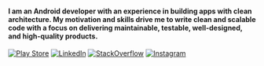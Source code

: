 <h4>I am an Android developer with an experience in building apps with clean architecture. My motivation and skills drive me to write clean and scalable code with a focus on delivering maintainable, testable, well-designed, and high-quality products.</h4>

[![Play Store](https://img.shields.io/badge/-PlayStore-ffffff?style=flat&logo=googleplay&logoColor=27ae60)](https://play.google.com/store/apps/details?id=com.moataz.afternoonhadeeth&hl=en&gl=US) [![LinkedIn](https://img.shields.io/badge/-LinkedIn-ffffff?style=flat&logo=linkedin&logoColor=0984e3)](https://www.linkedin.com/in/moataz-badawy) [![StackOverflow](https://img.shields.io/badge/-StackOverflow-ffffff?style=flat&logo=StackOverflow)](https://stackoverflow.com/users/13440404/moataz) [![Instagram](https://img.shields.io/badge/-Instagram-ffffff?style=flat&logo=Instagram)](https://www.instagram.com/thecoderui/?hl=en)
